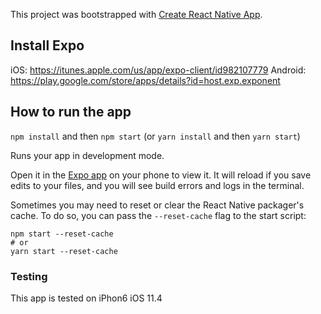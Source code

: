 This project was bootstrapped with [Create React Native App](https://github.com/react-community/create-react-native-app).

## Install Expo

iOS: https://itunes.apple.com/us/app/expo-client/id982107779
Android: https://play.google.com/store/apps/details?id=host.exp.exponent


## How to run the app

`npm install` and then `npm start` (or `yarn install` and then `yarn start`)

Runs your app in development mode.

Open it in the [Expo app](https://expo.io) on your phone to view it. It will reload if you save edits to your files, and you will see build errors and logs in the terminal.

Sometimes you may need to reset or clear the React Native packager's cache. To do so, you can pass the `--reset-cache` flag to the start script:

```
npm start --reset-cache
# or
yarn start --reset-cache
```


### Testing 

This app is tested on iPhon6 iOS 11.4
